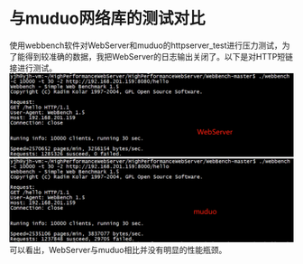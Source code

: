 # 与muduo网络库的测试对比
使用webbench软件对WebServer和muduo的httpserver_test进行压力测试，为了能得到较准确的数据，我把WebServer的日志输出关闭了。以下是对HTTP短链接进行测试。
![WebServer](./datum/WebServer.png)
![muduo](./datum/muduo.png)
可以看出，WebServer与muduo相比并没有明显的性能瓶颈。